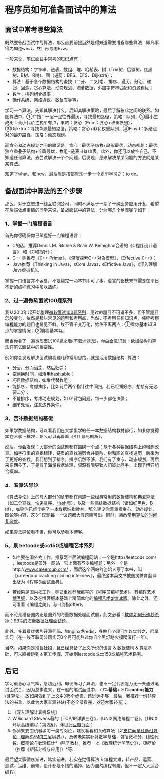 # 程序员如何准备面试中的算法 #

## 面试中常考哪些算法

既然要备战面试中的算法，那么首要前提当然是得知道需要准备哪些算法，即凡事得先知道what，然后再考虑how。

一般来说，笔试面试中常考的知识点有：

- 数据结构：字符串、链表、数组、堆、哈希表、树（Trie树、后缀树、红黑树、B树、R树）、图（遍历：BFS、DFS、Dijkstra）；
- 算法：基于各个数据结构的查找（二分、二叉树）、排序、遍历，分治、递归、回溯，贪心算法、动态规划、海量数据，外加字符串匹配和资源调优；
- 数学：排列组合概率；
- 操作系统、网络协议、数据库等等。

学习一个算法，先知其解决什么，后知其解决策略，最后了解彼此之间的联系。如图算法中，①广搜：一层一层往外遍历，寻找最短路径，策略：队列，②最小生成树：最小代价连接所有点，策略：贪心（Prim：贪心+权重队列），③Dijkstra：寻找单源最短路径，策略：贪心+非负权重队列，④Floyd：多结点对的最短路径，策略：动态规划。

而贪心和动态规划之间的联系是，贪心：最优子结构+局部最优，动态规划：最优独立重叠子结构+全局最优，数组+链表=Hash表。此外，你还可以放空自己，不知道任何算法，去尝试解决一个个问题，后发现，原来解决某某问题的方法就是某某算法。

知道了what、和how，最后就是按部就班一步一个脚印学习之：to do。

## 备战面试中算法的五个步骤 ##
那么，对于立志进一线互联网公司，同时不满足于一辈子干纯业务应用开发，希望在后端做点事情的同学来说，备战面试中的算法，分为哪几个步骤呢？如下：

### 1、掌握一门编程语言 ###
首先你得确保你已掌握好一门编程语言：  

- C的话，推荐Dennis M. Ritchie & Brian W. Kernighan合著的《C程序设计语言》，和《C和指针》；  
- C++ 则推荐《C++ Primer》，《深度探索C++对象模型》，《Effective C++》；
- Java推荐《Thinking in Java》，《Core Java》，《Effictive Java》，《深入理解Java虚拟机》。  

掌握一门语言并不容易，不是翻完一两本书即可了事，语言的细枝末节需要在平日不断的编程练习中加以熟练。

### 2、过一遍微软面试100题系列 ###
我从2010年起开始整理[微软面试100题系列](http://blog.csdn.net/column/details/ms100.html)，见过的题目不可谓不多，但不管题目怎般变化，依然是那些常见的题型和考察点，当然，不考察任何知识点，纯粹考察编程能力的题目也屡见不鲜。故不管千变万化，始终不离两点：①看你基本知识点的掌握情况；②编程基本功。

而当你看了一遍微软面试100题之后(不要求做完)，你自会意识到：数据结构和算法在笔试面试中的重要性。

例如你会发现解决面试编程题几种常用思路，就是活用数据结构+算法：

- 分治，分而治之，然后归并；
- 空间换时间，如活用hashtable；
- 巧用数据结构，如堆代替数组；
- 能排序，考虑排序，比如前后两个指针往中间扫，若已经排好序，想想有无必要二分；
- 不能排序，考虑动态规划，如 01背包问题，每一步都在决策；
- 细节处理，注意边界条件。

### 3、苦补数据结构基础 ###

如果学数据结构，可以看我们在大学里学的任一本数据结构教材都行，如果你觉得实在不够上档次，那么可以再看看《STL源码剖析》。

然后，你会发现：大部分的面试题都在围绕一个点：基于各种数据结构上的增删改查。如字符串的查找翻转，链表的查找遍历合并删除，树和图的查找遍历，后来为了更好的查找，我们想到了排序，排序仍然不够，我们有了贪心、动态规划，再后来东西多了，于是有了海量数据处理，资源有限导致人们彼此竞争，出现了博弈组合概率。

### 4、看算法导论 ###

《算法导论》上的前大部分的章节都在阐述一些经典常用的数据结构和典型算法（如[二分查找](https://github.com/Xuanwo/The-Art-Of-Programming-By-July/blob/master/ebook/zh/25.0.md)，[快速排序](http://blog.csdn.net/v_july_v/article/details/6116297)、[Hash表](http://blog.csdn.net/v_JULY_v/article/details/6256463)），以及一些高级数据结构（诸如[红黑树](https://github.com/Xuanwo/The-Art-Of-Programming-By-July/blob/master/ebook/zh/07.1.md)、[B树](http://blog.csdn.net/v_JULY_v/article/details/6530142)），如果你已经学完了一本数据结构教材，那么建议你着重看贪心、动态规划、图论等内容，这3个议题每一个议题都大有题目可出。同时，熟悉[常用算法的时间复杂度](http://bigocheatsheet.com/)。

如果算法导论看不懂，你可以参看本博客。

### 5、刷leetcode或cc150或编程艺术系列 ###

- 如主要在国外找工作，推荐两个面试编程网站：一个是http://leetcode.com/ ，leetcode是国外一网站，它上面有不少编程题；另外一个是http://www.careercup.com/ ，而后这个网站的创始人写了本书，叫《careercup cracking coding interview》，最终这本英文书被图灵教育翻译出版为《程序员面试金典》。

- 若如果是国内找工作，则郑重推荐我编写的《程序员编程艺术》，有[编程艺术博客版](http://blog.csdn.net/v_JULY_v/article/details/6460494)，以及在博客版本基础上精简优化的[编程艺术github版](https://github.com/julycoding/The-Art-Of-Programming-By-July/blob/master/ebook/zh/Readme.md)。除此之外，还可看看《编程之美》，与《剑指offer》。

而不论是准备国内还是国外的海量数据处理面试题，此文必看：[教你如何迅速秒杀掉：99%的海量数据处理面试题](http://blog.csdn.net/v_july_v/article/details/7382693)。

此外，多看看优秀的开源代码，如[nginx](https://github.com/nginx/nginx)或[redis](http://redis.io/)，多做几个项目加以实践之，尽早实习（在一线互联网公司实习3个月可能胜过你自个黑灯瞎火摸爬滚打一年）。

当然，如果你是准备社招，且已经具备了上文所说的语言 & 数据结构 & 算法基础，可以直接跳到本第五步骤，开始刷leetcode或cc150或编程艺术系列。

## 后记 ##

学习最忌心浮气躁，急功近利，即便练习了算法，也不一定代表能万无一失通过笔试面试关，因为总体说来，在一般的笔试面试中，70%**基础**+ 30%**coding能力**(含算法)，故如果做到了上文中的5个步骤，还远远不够，最后，我推荐一份非算法的书单，以此为大家查漏补缺(不必全部看完，欢迎大家补充)：

1. 《深入理解计算机系统》
2. W.Richard Stevens著的《TCP/IP详解三卷》，《UNIX网络编程二卷》，《UNIX环境高级编程：第2版》，详见此[豆瓣页面](http://book.douban.com/search/W.Richard%20Stevens)；
3. 你如果要面机器学习一类的岗位，建议看看相关的算法（如[支持向量机通俗导论（理解SVM的三层境界）](http://blog.csdn.net/v_july_v/article/details/7624837)），及老老实实补补数学基础，包括微积分、线性代数、概率论与数理统计*（除了教材，推荐一本《数理统计学简史》）*、矩阵论*（推荐《矩阵分析与应用》）*等..

最后望大家循序渐进，踏实前进，若实在觉得算法 & 编程太难，转产品、运营、测试、运维、前端、设计都是不错的选择，因为虽然编程有趣，但不一定人人适合编程。
